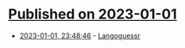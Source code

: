 # [Published on 2023-01-01](index.md)

* [2023-01-01, 23:48:46](https://news.ycombinator.com/item?id=34212475) - [Langoguessr](https://langoguessr.com)
